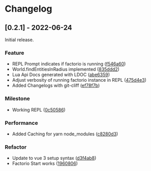 # Changelog
## [0.2.1] - 2022-06-24

Initial release.

### Feature

- REPL Prompt indicates if factorio is running ([f546a60](https://github.com/arturh85/factorio-bot-tauri/commit/f546a6000a68bf76cd58ff44ece08f4cd9ce4d53))
- World.findEntitiesInRadius implemented ([835ddd2](https://github.com/arturh85/factorio-bot-tauri/commit/835ddd28781a725b89165fcf6db65505ca565ed6))
- Lua Api Docs generated with LDOC ([abe6359](https://github.com/arturh85/factorio-bot-tauri/commit/abe63599c1ba909bdafc9ec92b4ec5d6b22c9de1))
- Adjust verbosity of running factorio instance in REPL ([475d4e3](https://github.com/arturh85/factorio-bot-tauri/commit/475d4e340f19dfb1a68f5a835bcc259039848333))
- Added Changelogs with git-cliff ([ef78f7b](https://github.com/arturh85/factorio-bot-tauri/commit/ef78f7b1657ea07754c49d81d7ebd4773ffd4e11))

### Milestone

- Working REPL ([0c50586](https://github.com/arturh85/factorio-bot-tauri/commit/0c50586cf747c840912336fed4620c58abad67d2))


### Performance

- Added Caching for yarn node_modules ([c8280d3](https://github.com/arturh85/factorio-bot-tauri/commit/c8280d396de91029495475f4ac0bc4b572bd10d9))

### Refactor

- Update to vue 3 setup syntax ([d3f4ab8](https://github.com/arturh85/factorio-bot-tauri/commit/d3f4ab8bcb8571975152a246550abb924d64fa40))
- Factorio Start works ([1960806](https://github.com/arturh85/factorio-bot-tauri/commit/1960806a0633b326f20fc358935c3a955c8769af))

<!-- generated by git-cliff -->

